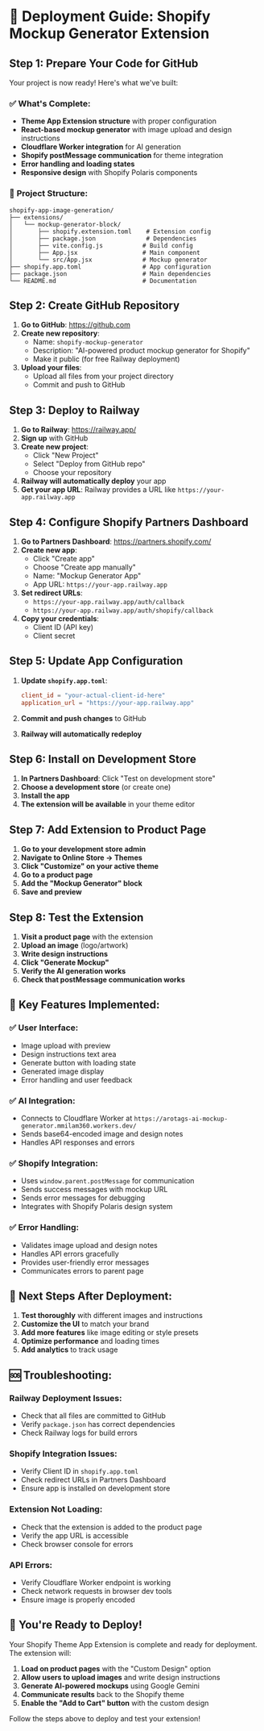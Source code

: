 # 🚀 Deployment Guide: Shopify Mockup Generator Extension

## Step 1: Prepare Your Code for GitHub

Your project is now ready! Here's what we've built:

### ✅ **What's Complete:**
- **Theme App Extension structure** with proper configuration
- **React-based mockup generator** with image upload and design instructions
- **Cloudflare Worker integration** for AI generation
- **Shopify postMessage communication** for theme integration
- **Error handling and loading states**
- **Responsive design** with Shopify Polaris components

### 📁 **Project Structure:**
```
shopify-app-image-generation/
├── extensions/
│   └── mockup-generator-block/
│       ├── shopify.extension.toml    # Extension config
│       ├── package.json              # Dependencies
│       ├── vite.config.js           # Build config
│       ├── App.jsx                  # Main component
│       └── src/App.jsx              # Mockup generator
├── shopify.app.toml                 # App configuration
├── package.json                     # Main dependencies
└── README.md                        # Documentation
```

## Step 2: Create GitHub Repository

1. **Go to GitHub**: https://github.com
2. **Create new repository**:
   - Name: `shopify-mockup-generator`
   - Description: "AI-powered product mockup generator for Shopify"
   - Make it public (for free Railway deployment)
3. **Upload your files**:
   - Upload all files from your project directory
   - Commit and push to GitHub

## Step 3: Deploy to Railway

1. **Go to Railway**: https://railway.app/
2. **Sign up** with GitHub
3. **Create new project**:
   - Click "New Project"
   - Select "Deploy from GitHub repo"
   - Choose your repository
4. **Railway will automatically deploy** your app
5. **Get your app URL**: Railway provides a URL like `https://your-app.railway.app`

## Step 4: Configure Shopify Partners Dashboard

1. **Go to Partners Dashboard**: https://partners.shopify.com/
2. **Create new app**:
   - Click "Create app"
   - Choose "Create app manually"
   - Name: "Mockup Generator App"
   - App URL: `https://your-app.railway.app`
3. **Set redirect URLs**:
   - `https://your-app.railway.app/auth/callback`
   - `https://your-app.railway.app/auth/shopify/callback`
4. **Copy your credentials**:
   - Client ID (API key)
   - Client secret

## Step 5: Update App Configuration

1. **Update `shopify.app.toml`**:
   ```toml
   client_id = "your-actual-client-id-here"
   application_url = "https://your-app.railway.app"
   ```

2. **Commit and push changes** to GitHub
3. **Railway will automatically redeploy**

## Step 6: Install on Development Store

1. **In Partners Dashboard**: Click "Test on development store"
2. **Choose a development store** (or create one)
3. **Install the app**
4. **The extension will be available** in your theme editor

## Step 7: Add Extension to Product Page

1. **Go to your development store admin**
2. **Navigate to Online Store → Themes**
3. **Click "Customize" on your active theme**
4. **Go to a product page**
5. **Add the "Mockup Generator" block**
6. **Save and preview**

## Step 8: Test the Extension

1. **Visit a product page** with the extension
2. **Upload an image** (logo/artwork)
3. **Write design instructions**
4. **Click "Generate Mockup"**
5. **Verify the AI generation works**
6. **Check that postMessage communication works**

## 🎯 **Key Features Implemented:**

### ✅ **User Interface:**
- Image upload with preview
- Design instructions text area
- Generate button with loading state
- Generated image display
- Error handling and user feedback

### ✅ **AI Integration:**
- Connects to Cloudflare Worker at `https://arotags-ai-mockup-generator.mmilam360.workers.dev/`
- Sends base64-encoded image and design notes
- Handles API responses and errors

### ✅ **Shopify Integration:**
- Uses `window.parent.postMessage` for communication
- Sends success messages with mockup URL
- Sends error messages for debugging
- Integrates with Shopify Polaris design system

### ✅ **Error Handling:**
- Validates image upload and design notes
- Handles API errors gracefully
- Provides user-friendly error messages
- Communicates errors to parent page

## 🔧 **Next Steps After Deployment:**

1. **Test thoroughly** with different images and instructions
2. **Customize the UI** to match your brand
3. **Add more features** like image editing or style presets
4. **Optimize performance** and loading times
5. **Add analytics** to track usage

## 🆘 **Troubleshooting:**

### **Railway Deployment Issues:**
- Check that all files are committed to GitHub
- Verify `package.json` has correct dependencies
- Check Railway logs for build errors

### **Shopify Integration Issues:**
- Verify Client ID in `shopify.app.toml`
- Check redirect URLs in Partners Dashboard
- Ensure app is installed on development store

### **Extension Not Loading:**
- Check that the extension is added to the product page
- Verify the app URL is accessible
- Check browser console for errors

### **API Errors:**
- Verify Cloudflare Worker endpoint is working
- Check network requests in browser dev tools
- Ensure image is properly encoded

## 🎉 **You're Ready to Deploy!**

Your Shopify Theme App Extension is complete and ready for deployment. The extension will:

1. **Load on product pages** with the "Custom Design" option
2. **Allow users to upload images** and write design instructions
3. **Generate AI-powered mockups** using Google Gemini
4. **Communicate results** back to the Shopify theme
5. **Enable the "Add to Cart" button** with the custom design

Follow the steps above to deploy and test your extension!

